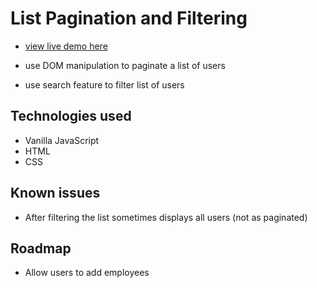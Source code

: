 # List Pagination and Filtering

* [view live demo here](https://dominick-designs.github.io/list_pagination_and_filtering-v1/)

* use DOM manipulation to paginate a list of users
* use search feature to filter list of users

## Technologies used
* Vanilla JavaScript
* HTML
* CSS

## Known issues

* After filtering the list sometimes displays all users (not as paginated)

## Roadmap
* Allow users to add employees







